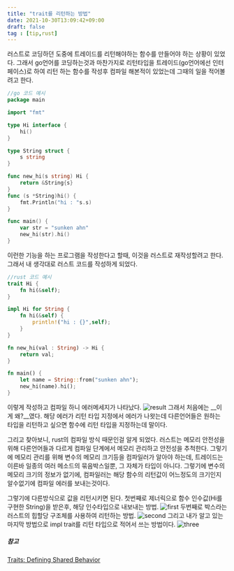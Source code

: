 ```yaml
---
title: "trait를 리턴하는 방법"
date: 2021-10-30T13:09:42+09:00
draft: false
tag : [tip,rust]
---
```


러스트로 코딩하던 도중에 트레이드를 리턴해야하는 함수를 만들어야 하는 상황이 있었다.
그래서 go언어를 코딩하는것과 마찬가지로 리턴타입을 트레이드(go언어에선 인터페이스)로 하여 리턴 하는 함수를 작성후
컴파일 해본적이 있었는데 그때의 일을 적어볼려고 한다.

``` go
//go 코드 예시
package main

import "fmt"

type Hi interface {
    hi()
}

type String struct {
    s string
}

func new_hi(s string) Hi {
    return &String{s}
}
func (s *String)hi() {
    fmt.Println("hi : "s.s)
}

func main() {
    var str = "sunken ahn"
    new_hi(str).hi()
}
```

이런한 기능을 하는 프로그램을 작성한다고 할때, 이것을 러스트로 재작성할려고 한다.  
그래서 내 생각대로 러스트 코드를 작성하게 되었다.
``` rust
//rust 코드 예시
trait Hi {
    fn hi(&self);
}

impl Hi for String {
    fn hi(&self) {
        println!("hi : {}",self);
    }
}

fn new_hi(val : String) -> Hi {
    return val;
}

fn main() {
    let name = String::from("sunken ahn");
    new_hi(name).hi();
}
```
이렇게 작성하고 컴파일 하니 에러메세지가 나타났다.
![result](/posts/rust/how_return_trait/cant_compile.PNG)
그래서 처음에는 __이게 왜?__였다. 해당 에러가 리턴 타입 지정에서 에러가 나왓는데
다른언어들은 원하는 타입을 리턴하고 싶으면 함수에 리턴 타입을 지정하는데 말이다.


그리고 찾아보니, rust의 컴파일 방식 때문인걸 알게 되었다.
러스트는 메모리 안전성을 위해 다른언어들과 다르게 컴파일 단계에서 메모리 관리하고 안전성을 추척한다.
그렇기에 메모리 관리를 위해 변수의 메모리 크기등을 컴파일러가 알아야 하는데, 트레이드는 이른바 일종의 여러 메소드의 묶음박스일뿐,
그 자체가 타입이 아니다. 그렇기에 변수의 메모리 크기의 정보가 없기에, 컴파일러는 해당 함수의 리턴값이 어느정도의 크기인지 알수없기에
컴파일 에러를 보내는것이다.  

그렇기에 다른방식으로 값을 리턴시키면 된다.
첫번째로 제너릭으로 함수 인수값(Hi를 구현한 String)을 받은후, 해당 인수타입으로 내보내는 방법.
![first](/posts/rust/how_return_trait/use_Generic.PNG)
두번째로 박스라는 러스트의 힙할당 구조체를 사용하여 리턴하는 방법.
![second](/posts/rust/how_return_trait/use_box.PNG)
그리고 내가 알고 있는 마지막 방법으로 impl trait를 리턴 타입으로 적어서 쓰는 방법이다.
![three](/posts/rust/how_return_trait/use_impl.PNG)

##### 참고
[Traits: Defining Shared Behavior](https://doc.rust-lang.org/book/ch10-02-traits.html)